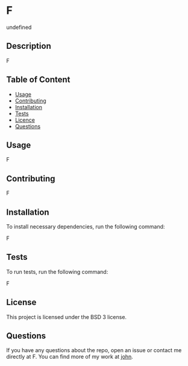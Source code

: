 

  # **F**

  undefined
  
  ## Description 
  F

  ## Table of Content

  * [Usage](#usage)
  * [Contributing](#contributing)
  * [Installation](#installation)
  * [Tests](#tests)
  * [Licence](#license)
  * [Questions](#questions)

  ## Usage

  F

  ## Contributing

  F

  ## Installation

  To install necessary dependencies, run the following command:

  F

  ## Tests

  To run tests, run the following command:
  
  F

  ## License

  This project is licensed under the BSD 3 license.

  ## Questions

  If you have any questions about the repo, open an issue or contact me directly at F. You can find more of my work at [john](https://github.com/john/).

